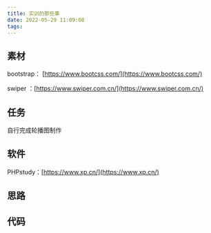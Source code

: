 ```yaml
---
title: 实训的那些事
date: 2022-05-29 11:09:08
tags:
---
```

## 素材
bootstrap：  [https://www.bootcss.com/](https://www.bootcss.com/)

swiper ：[https://www.swiper.com.cn/](https://www.swiper.com.cn/)<!-- more -->

## 任务
自行完成轮播图制作

## 软件
PHPstudy：[https://www.xp.cn/](https://www.xp.cn/)

## 思路


## 代码
